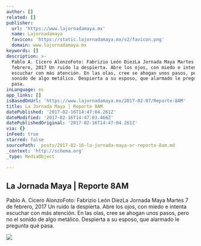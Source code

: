 ```yaml
---
author: []
related: []
publisher:
  url: 'https://www.lajornadamaya.mx'
  name: Lajornadamaya
  favicon: 'https://static.lajornadamaya.mx/v2/favicon.png'
  domain: www.lajornadamaya.mx
keywords: []
description: >-
  Pablo A. Cicero AlonzoFoto: Fabrizio León DiezLa Jornada Maya Martes 7 de
  febrero, 2017 Un ruido la despierta. Abre los ojos, con miedo e intenta
  escuchar con más atención. En las olas, cree se ahogan unos pasos, pero no el
  sonido de algo metálico. Despierta a su esposo, que alarmado le pregunta qué
  pasa.
inLanguage: es
app_links: []
isBasedOnUrl: 'https://www.lajornadamaya.mx/2017-02-07/Reporte-8AM'
title: La Jornada Maya | Reporte 8AM
datePublished: '2017-02-16T14:47:04.261Z'
dateModified: '2017-02-16T14:47:03.466Z'
datePublishedOriginal: '2017-02-16T14:47:04.261Z'
via: {}
inFeed: true
starred: false
sourcePath: _posts/2017-02-16-la-jornada-maya-or-reporte-8am.md
_context: 'http://schema.org'
_type: MediaObject

---
```

<article style=""><h1>La Jornada Maya | Reporte 8AM</h1><p>Pablo A. Cicero AlonzoFoto: Fabrizio León DiezLa Jornada Maya Martes 7 de febrero, 2017 Un ruido la despierta. Abre los ojos, con miedo e intenta escuchar con más atención. En las olas, cree se ahogan unos pasos, pero no el sonido de algo metálico. Despierta a su esposo, que alarmado le pregunta qué pasa.</p><img src="https://img.lajornadamaya.mx/32/di4864e286tr_640-414-cover" /></article>